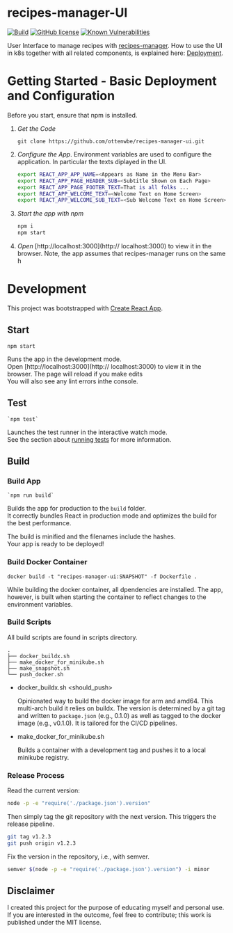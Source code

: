 # recipes-manager-UI

[![Build](https://github.com/ottenwbe/recipes-manager-ui/actions/workflows/node.js.yml/badge.svg)](https://github.com/ottenwbe/recipes-manager-ui/actions/workflows/node.js.yml)
[![GitHub license](https://img.shields.io/badge/license-MIT-blue.svg)](https://github.com/ottenwbe/recipes-manager-ui/blob/master/LICENSE)
[![Known Vulnerabilities](https://snyk.io/test/github/ottenwbe/recipes-manager-ui/badge.svg)](https://snyk.io/test/github/ottenwbe/recipes-manager-ui)

User Interface to manage recipes with [recipes-manager](https://github.com/ottenwbe/recipes-manager).
How to use the UI in k8s together with all related components, is explained here: [Deployment](https://github.com/ottenwbe/recipes-manager-deployment).

# Getting Started - Basic Deployment and Configuration

Before you start, ensure that npm is installed.

1. _Get the Code_

    ```
    git clone https://github.com/ottenwbe/recipes-manager-ui.git
    ```

1. _Configure the App_. Environment variables are used to configure the application. In particular the texts diplayed in the UI.

    ```sh
    export REACT_APP_APP_NAME=<Appears as Name in the Menu Bar>
    export REACT_APP_PAGE_HEADER_SUB=<Subtitle Shown on Each Page>    
    export REACT_APP_PAGE_FOOTER_TEXT=That is all folks ...
    export REACT_APP_WELCOME_TEXT=<Welcome Text on Home Screen>
    export REACT_APP_WELCOME_SUB_TEXT=<Sub Welcome Text on Home Screen>
    ```

1. _Start the app with npm_

    ```sh
    npm i
    npm start
    ```

    
1.   _Open_ [http://localhost:3000](http://    localhost:3000) to view it in the browser. Note, the app assumes that recipes-manager runs on the same h


# Development

This project was bootstrapped with [Create React App](https://github.com/facebook/create-react-app).

## Start

   `npm start`

Runs the app in the development mode.<br>
Open [http://localhost:3000](http://   localhost:3000) to view it in the browser.
The page will reload if you make edits<br>
You will also see any lint errors inthe    console.

## Test 

    `npm test`

Launches the test runner in the interactive watch mode.<br>
See the section about [running tests](https://facebook.github.io/create-react-app/docs/running-tests) for more information.

## Build

### Build App 

    `npm run build`

Builds the app for production to the `build` folder.<br>
It correctly bundles React in production mode and optimizes the build for the best performance.

The build is minified and the filenames include the hashes.<br>
Your app is ready to be deployed!

### Build Docker Container

    docker build -t "recipes-manager-ui:SNAPSHOT" -f Dockerfile .

While building the docker container, all dpendencies are installed. The app, however, is built when starting the container to reflect changes to the environment variables.

### Build Scripts

All build scripts are found in scripts directory.

```
.
├── docker_buildx.sh 
├── make_docker_for_minikube.sh
├── make_snapshot.sh
└── push_docker.sh
```

* docker_buildx.sh <should_push>

    Opinionated way to build the docker image for arm and amd64. This multi-arch build it relies on buildx. The version is determined by a git tag and written to ```package.json``` (e.g., 0.1.0) as well as tagged to the docker image (e.g., v0.1.0). It is tailored for the CI/CD pipelines.

* make_docker_for_minikube.sh

    Builds a container with a development tag and pushes it to a local minikube registry.

### Release Process

Read the current version:

```sh
node -p -e "require('./package.json').version"
```

Then simply tag the git repository with the next version. This triggers the release pipeline.

```sh
git tag v1.2.3
git push origin v1.2.3
```

Fix the version in the repository, i.e., with semver.

```sh
semver $(node -p -e "require('./package.json').version") -i minor
```

## Disclaimer

I created this project for the purpose of educating myself and personal use. If you are interested in the outcome, feel free to contribute; this work is published under the MIT license.
